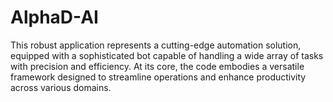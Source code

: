 # AlphaD-AI
This robust application represents a cutting-edge automation solution, equipped with a sophisticated bot capable of handling a wide array of tasks with precision and efficiency. At its core, the code embodies a versatile framework designed to streamline operations and enhance productivity across various domains.
